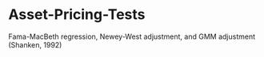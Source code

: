 # Asset-Pricing-Tests
Fama-MacBeth regression, Newey-West adjustment, and GMM adjustment (Shanken, 1992)

